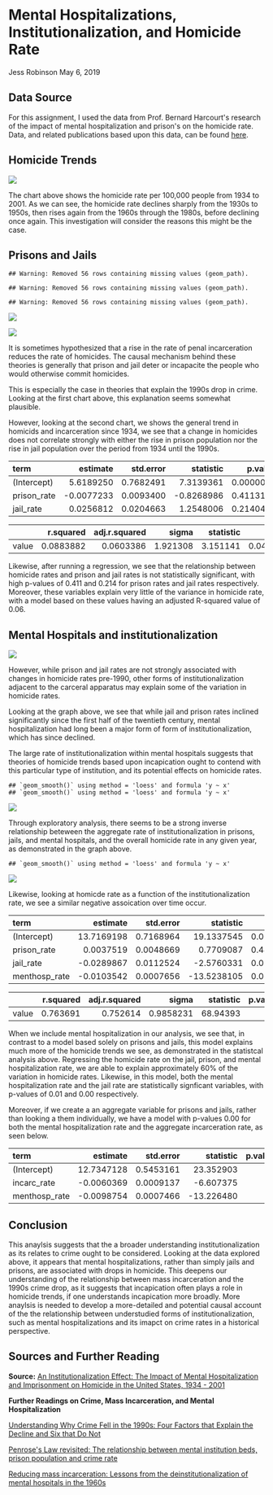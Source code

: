 Mental Hospitalizations, Institutionalization, and Homicide Rate
================
Jess Robinson
May 6, 2019

Data Source
-----------

For this assignment, I used the data from Prof. Bernard Harcourt's research of the impact of mental hospitalization and prison's on the homicide rate. Data, and related publications based upon this data, can be found [here](https://www.icpsr.umich.edu/icpsrweb/ICPSR/studies/34986).

Homicide Trends
---------------

![](homicide_institutions_files/figure-markdown_github/unnamed-chunk-2-1.png)

The chart above shows the homicide rate per 100,000 people from 1934 to 2001. As we can see, the homicide rate declines sharply from the 1930s to 1950s, then rises again from the 1960s through the 1980s, before declining once again. This investigation will consider the reasons this might be the case.

Prisons and Jails
-----------------

    ## Warning: Removed 56 rows containing missing values (geom_path).

    ## Warning: Removed 56 rows containing missing values (geom_path).

    ## Warning: Removed 56 rows containing missing values (geom_path).

![](homicide_institutions_files/figure-markdown_github/unnamed-chunk-3-1.png)

![](homicide_institutions_files/figure-markdown_github/unnamed-chunk-4-1.png)

It is sometimes hypothesized that a rise in the rate of penal incarceration reduces the rate of homicides. The causal mechanism behind these theories is generally that prison and jail deter or incapacite the people who would otherwise commit homicides.

This is especially the case in theories that explain the 1990s drop in crime. Looking at the first chart above, this explanation seems somewhat plausible.

However, looking at the second chart, we shows the general trend in homicids and incarceration since 1934, we see that a change in homicides does not correlate strongly with either the rise in prison population nor the rise in jail population over the period from 1934 until the 1990s.

| term         |    estimate|  std.error|   statistic|    p.value|
|:-------------|-----------:|----------:|-----------:|----------:|
| (Intercept)  |   5.6189250|  0.7682491|   7.3139361|  0.0000000|
| prison\_rate |  -0.0077233|  0.0093400|  -0.8268986|  0.4113199|
| jail\_rate   |   0.0256812|  0.0204663|   1.2548006|  0.2140442|

|       |  r.squared|  adj.r.squared|     sigma|  statistic|    p.value|   df|     logLik|       AIC|       BIC|  deviance|  df.residual|
|-------|----------:|--------------:|---------:|----------:|----------:|----:|----------:|---------:|---------:|---------:|------------:|
| value |  0.0883882|      0.0603386|  1.921308|   3.151141|  0.0494109|    3|  -139.3582|  286.7163|  295.5944|  239.9427|           65|

Likewise, after running a regression, we see that the relationship between homicide rates and prison and jail rates is not statistically significant, with high p-values of 0.411 and 0.214 for prison rates and jail rates respectively. Moreover, these variables explain very little of the variance in homicide rate, with a model based on these values having an adjusted R-squared value of 0.06.

Mental Hospitals and institutionalization
-----------------------------------------

![](homicide_institutions_files/figure-markdown_github/unnamed-chunk-6-1.png)

However, while prison and jail rates are not strongly associated with changes in homicide rates pre-1990, other forms of institutionalization adjacent to the carceral apparatus may explain some of the variation in homicide rates.

Looking at the graph above, we see that while jail and prison rates inclined significantly since the first half of the twentieth century, mental hospitalization had long been a major form of form of institutionalization, which has since declined.

The large rate of institutionalization within mental hospitals suggests that theories of homicide trends based upon incapication ought to contend with this particular type of institution, and its potential effects on homicide rates.

    ## `geom_smooth()` using method = 'loess' and formula 'y ~ x'
    ## `geom_smooth()` using method = 'loess' and formula 'y ~ x'

![](homicide_institutions_files/figure-markdown_github/unnamed-chunk-7-1.png)

Through exploratory analysis, there seems to be a strong inverse relationship beteween the aggregate rate of institutionalization in prisons, jails, and mental hospitals, and the overall homicide rate in any given year, as demonstrated in the graph above.

    ## `geom_smooth()` using method = 'loess' and formula 'y ~ x'

![](homicide_institutions_files/figure-markdown_github/unnamed-chunk-8-1.png)

Likewise, looking at homicde rate as a function of the institutionalization rate, we see a similar negative assoication over time occur.

| term           |    estimate|  std.error|    statistic|    p.value|
|:---------------|-----------:|----------:|------------:|----------:|
| (Intercept)    |  13.7169198|  0.7168964|   19.1337545|  0.0000000|
| prison\_rate   |   0.0037519|  0.0048669|    0.7709087|  0.4435978|
| jail\_rate     |  -0.0289867|  0.0112524|   -2.5760331|  0.0123128|
| menthosp\_rate |  -0.0103542|  0.0007656|  -13.5238105|  0.0000000|

|       |  r.squared|  adj.r.squared|      sigma|  statistic|  p.value|   df|     logLik|       AIC|       BIC|  deviance|  df.residual|
|-------|----------:|--------------:|----------:|----------:|--------:|----:|----------:|---------:|---------:|---------:|------------:|
| value |   0.763691|       0.752614|  0.9858231|   68.94393|        0|    4|  -93.45565|  196.9113|  208.0088|  62.19822|           64|

When we include mental hospitalization in our analysis, we see that, in contrast to a model based solely on prisons and jails, this model explains much more of the homicide trends we see, as demonstrated in the statistcal analysis above. Regressing the homicide rate on the jail, prison, and mental hospitalization rate, we are able to explain approximately 60% of the variation in homicide rates. Likewise, in this model, both the mental hospitalization rate and the jail rate are statistically signficant variables, with p-values of 0.01 and 0.00 respectively.

Moreover, if we create a an aggregate variable for prisons and jails, rather than looking a them individually, we have a model with p-values 0.00 for both the mental hospitalization rate and the aggregate incarceration rate, as seen below.

| term           |    estimate|  std.error|   statistic|  p.value|
|:---------------|-----------:|----------:|-----------:|--------:|
| (Intercept)    |  12.7347128|  0.5453161|   23.352903|        0|
| incarc\_rate   |  -0.0060369|  0.0009137|   -6.607375|        0|
| menthosp\_rate |  -0.0098754|  0.0007466|  -13.226480|        0|

Conclusion
----------

This anaylsis suggests that the a broader understanding institutionalization as its relates to crime ought to be considered. Looking at the data explored above, it appears that mental hospitalizations, rather than simply jails and prisons, are associated with drops in homicide. This deepens our understanding of the relationship between mass incarceration and the 1990s crime drop, as it suggests that incapication often plays a role in homicide trends, if one understands incapication more broadly. More anaylsis is needed to develop a more-detailed and potential causal account of the the relationship between understudied forms of institutionalization, such as mental hospitalizations and its imapct on crime rates in a historical perspective.

Sources and Further Reading
---------------------------

**Source:** [An Institutionalization Effect: The Impact of Mental Hospitalization and Imprisonment on Homicide in the United States, 1934 - 2001](https://www.icpsr.umich.edu/icpsrweb/ICPSR/studies/34986)

**Further Readings on Crime, Mass Incarceration, and Mental Hospitalization**

[Understanding Why Crime Fell in the 1990s: Four Factors that Explain the Decline and Six that Do Not](http://pricetheory.uchicago.edu/levitt/Papers/LevittUnderstandingWhyCrime2004.pdf)

[Penrose's Law revisited: The relationship between mental institution beds, prison population and crime rate](https://www.tandfonline.com/doi/abs/10.1080/08039480802298697?journalCode=ipsc20)

[Reducing mass incarceration: Lessons from the deinstitutionalization of mental hospitals in the 1960s](https://heinonline.org/HOL/LandingPage?handle=hein.journals/osjcl9&div=7&id=&page=&t=1557132705)
